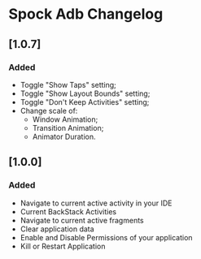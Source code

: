<!-- Keep a Changelog guide -> https://keepachangelog.com -->

# Spock Adb Changelog
## [1.0.7]
### Added
- Toggle "Show Taps" setting;
- Toggle "Show Layout Bounds" setting;
- Toggle "Don't Keep Activities" setting;
- Change scale of:
    - Window Animation;
    - Transition Animation;
    - Animator Duration.

## [1.0.0]
### Added
- Navigate to current active activity in your IDE
- Current BackStack Activities
- Navigate to current active fragments
- Clear application data
- Enable and Disable Permissions of your application
- Kill or Restart Application
